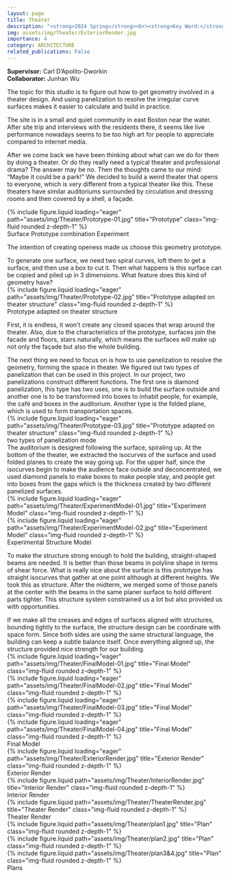 ```yaml
---
layout: page
title: Theater
description: "<strong>2024 Spring</strong><br><strong>Key Word:</strong> Theater Design; Geometry Panalization; Grasshopper-based design"
img: assets/img/Theater/ExteriorRender.jpg
importance: 4
category: ARCHITECTURE
related_publications: False
---
```


<!-- Every project has a beautiful feature showcase page.
It's easy to include images in a flexible 3-column grid format.
Make your photos 1/3, 2/3, or full width. -->

<!-- To give your project a background in the portfolio page, just add the img tag to the front matter like so:

    ---
    layout: page
    title: project
    description: a project with a background image
    img: /assets/img/12.jpg
    --- -->

<style>
.page-content, .post-content {
  text-align: justify;
  text-justify: inter-word;
}
</style>

<div class="row">
    <div class="col-sm mb-3 mt-md-0">
        <strong>Supervisor:</strong> Carl D’Apolito-Dworkin
    </div>
    <div class="col-sm mb-3 mt-md-0">
        <strong>Collaborator:</strong> Junhan Wu
    </div>
</div>

<p>The topic for this studio is to figure out how to get geometry involved in a theater design. And using panelization to resolve the irregular curve surfaces makes it easier to calculate and build in practice.</p>
<p>The site is in a small and quiet community in east Boston near the water. After site trip and interviews with the residents there, it seems like live performance nowadays seems to be too high art for people to appreciate compared to internet media.</p>
<p>After we come back we have been thinking about what can we do for them by doing a theater. Or do they really need a typical theater and professional drama? The answer may be no. Then the thoughts came to our mind: “Maybe it could be a park!” We decided to build a weird theater that opens to everyone, which is very different from a typical theater like this. These theaters have similar auditoriums surrounded by circulation and dressing rooms and then covered by a shell, a façade.</p>
<div class="row">
    <div class="col-sm mt-3 mt-md-0">
        {% include figure.liquid loading="eager" path="assets/img/Theater/Prototype-01.jpg" title="Prototype" class="img-fluid rounded z-depth-1" %}
    </div>
</div>
<div class="caption">
    Surface Prototype combination Experiment
</div>
<p>The intention of creating openess made us choose this geometry prototype.</p>
To generate one surface, we need two spiral curves, loft them to get a surface, and then use a box to cut it. Then what happens is this surface can be copied and piled up in 3 dimensions. What feature does this kind of geometry have?
<div class="row">
    <div class="col-sm mt-3 mt-md-0">
        {% include figure.liquid loading="eager" path="assets/img/Theater/Prototype-02.jpg" title="Prototype adapted on theater structure" class="img-fluid rounded z-depth-1" %}
    </div>
</div>
<div class="caption">
    Prototype adapted on theater structure
</div>
<p>First, it is endless, it won’t create any closed spaces that wrap around the theater. Also, due to the characteristics of the prototype, surfaces join the facade and floors, stairs naturally, which means the surfaces will make up not only the façade but also the whole building.</p>
The next thing we need to focus on is how to use panelization to resolve the geometry, forming the space in theater. We figured out two types of panelization that can be used in this project. In our project, two panelizations construct different functions. The first one is diamond panelization, this type has two uses, one is to build the surface outside and another one is to be transformed into boxes to inhabit people, for example, the café and boxes in the auditorium. Another type is the folded plane, which is used to form transportation spaces.
<div class="row">
    <div class="col-sm mt-3 mt-md-0">
        {% include figure.liquid loading="eager" path="assets/img/Theater/Prototype-03.jpg" title="Prototype adapted on theater structure" class="img-fluid rounded z-depth-1" %}
    </div>
</div>
<div class="caption">
    two types of panelization mode
</div>
The auditorium is designed following the surface, spiraling up. At the bottom of the theater, we extracted the isocurves of the surface and used folded planes to create the way going up. For the upper half, since the isocurves begin to make the audience face outside and deconcentrated, we used diamond panels to make boxes to make people stay, and people get into boxes from the gaps which is the thickness created by two different panelized surfaces.
<div class="row">
    <div class="col-sm mt-3 mt-md-0">
        {% include figure.liquid loading="eager" path="assets/img/Theater/ExperimentModel-01.jpg" title="Experiment Model" class="img-fluid rounded z-depth-1" %}
    </div>
    <div class="col-sm mt-3 mt-md-0">
        {% include figure.liquid loading="eager" path="assets/img/Theater/ExperimentModel-02.jpg" title="Experiment Model" class="img-fluid rounded z-depth-1" %}
    </div>
</div>
<div class="caption">
    Experimental Structure Model
</div>
<p>To make the structure strong enough to hold the building, straight-shaped beams are needed. It is better than those beams in polyline shape in terms of shear force. What is really nice about the surface is this prototype has straight isocurves that gather at one point although at different heights. We took this as structure. After the midterm, we merged some of those panels at the center with the beams in the same planer surface to hold different parts tighter. This structure system constrained us a lot but also provided us with opportunities.</p>
If we make all the creases and edges of surfaces aligned with structures, bounding tightly to the surface, the structure design can be coordinate with space form. Since both sides are using the same structural language, the building can keep a subtle balance itself. Once everything aligned up, the structure provided nice strength for our building.
<div class="row">
    <div class="row">
        <div class="col-sm mt-3 mt-md-0">
            {% include figure.liquid loading="eager" path="assets/img/Theater/FinalModel-01.jpg" title="Final Model" class="img-fluid rounded z-depth-1" %}
        </div>
    </div>
    <div class="row">
        <div class="col-sm mt-3 mt-md-0">
            {% include figure.liquid loading="eager" path="assets/img/Theater/FinalModel-02.jpg" title="Final Model" class="img-fluid rounded z-depth-1" %}
        </div>
        <div class="col-sm mt-3 mt-md-0">
            {% include figure.liquid loading="eager" path="assets/img/Theater/FinalModel-03.jpg" title="Final Model" class="img-fluid rounded z-depth-1" %}
        </div>
        <div class="col-sm mt-3 mt-md-0">
            {% include figure.liquid loading="eager" path="assets/img/Theater/FinalModel-04.jpg" title="Final Model" class="img-fluid rounded z-depth-1" %}
        </div>
    </div>
</div>
<div class="caption">
    Final Model
</div>

<div class="row justify-content-sm-center">
    <div class="row">
        <div class="col-sm mt-3 mt-md-0">
            {% include figure.liquid loading="eager" path="assets/img/Theater/ExteriorRender.jpg" title="Exterior Render" class="img-fluid rounded z-depth-1" %}
            <div class="caption">
                Exterior Render
            </div>
        </div>
    </div>    
    <div class="col-sm mt-3 mt-md-0">
        {% include figure.liquid path="assets/img/Theater/InteriorRender.jpg" title="Interior Render" class="img-fluid rounded z-depth-1" %}
        <div class="caption">
            Interior Render
        </div>
    </div>
    <div class="col-sm mt-3 mt-md-0">
        {% include figure.liquid path="assets/img/Theater/TheaterRender.jpg" title="Theater Render" class="img-fluid rounded z-depth-1" %}
        <div class="caption">
            Theater Render
        </div>
    </div>
</div>

<div class="row justify-content-sm-center">
    <div class="col-sm mt-3 mt-md-0">
        {% include figure.liquid path="assets/img/Theater/plan1.jpg" title="Plan" class="img-fluid rounded z-depth-1" %}
    </div>
    <div class="col-sm mt-3 mt-md-0">
        {% include figure.liquid path="assets/img/Theater/plan2.jpg" title="Plan" class="img-fluid rounded z-depth-1" %}
    </div>
    <div class="col-sm mt-3 mt-md-0">
        {% include figure.liquid path="assets/img/Theater/plan3&4.jpg" title="Plan" class="img-fluid rounded z-depth-1" %}
    </div>
</div>
<div class="caption">
    Plans
</div>
